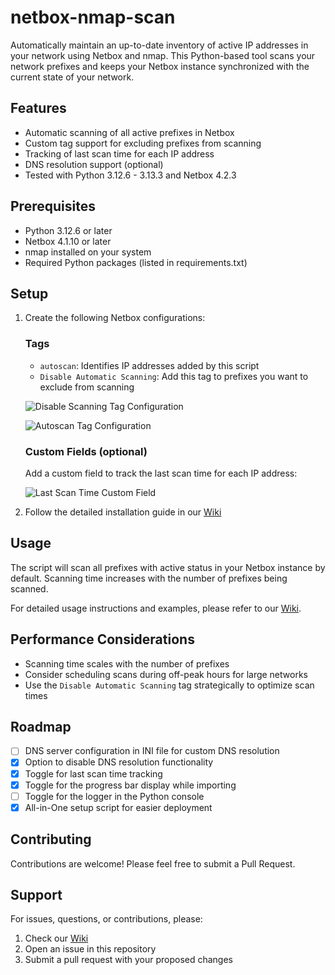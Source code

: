 # netbox-nmap-scan

Automatically maintain an up-to-date inventory of active IP addresses in your network using Netbox and nmap. This Python-based tool scans your network prefixes and keeps your Netbox instance synchronized with the current state of your network.

## Features

- Automatic scanning of all active prefixes in Netbox
- Custom tag support for excluding prefixes from scanning
- Tracking of last scan time for each IP address
- DNS resolution support (optional)
- Tested with Python 3.12.6 - 3.13.3 and Netbox 4.2.3

## Prerequisites

- Python 3.12.6 or later
- Netbox 4.1.10 or later
- nmap installed on your system
- Required Python packages (listed in requirements.txt)

## Setup

1. Create the following Netbox configurations:

   ### Tags
   - `autoscan`: Identifies IP addresses added by this script
   - `Disable Automatic Scanning`: Add this tag to prefixes you want to exclude from scanning
   
   ![Disable Scanning Tag Configuration](https://github.com/henrionlo/netbox-nmap-scan/assets/139378145/b7a223ae-3a55-42cb-8f28-87d282e103c8)
   
   ![Autoscan Tag Configuration](https://github.com/henrionlo/netbox-nmap-scan/assets/139378145/435cec58-1f92-42f2-b4eb-1448a4d22161)

   ### Custom Fields (optional)
   Add a custom field to track the last scan time for each IP address:
   
   ![Last Scan Time Custom Field](https://github.com/LoH-lu/netbox-nmap-scan/assets/139378145/c812ee55-71d0-4d8e-9b14-f337a5d867a5)

2. Follow the detailed installation guide in our [Wiki](https://github.com/henrionlo/netbox-nmap-scan/wiki)

## Usage

The script will scan all prefixes with active status in your Netbox instance by default. Scanning time increases with the number of prefixes being scanned.

For detailed usage instructions and examples, please refer to our [Wiki](https://github.com/henrionlo/netbox-nmap-scan/wiki).

## Performance Considerations

- Scanning time scales with the number of prefixes
- Consider scheduling scans during off-peak hours for large networks
- Use the `Disable Automatic Scanning` tag strategically to optimize scan times

## Roadmap

- [ ] DNS server configuration in INI file for custom DNS resolution
- [X] Option to disable DNS resolution functionality
- [X] Toggle for last scan time tracking
- [X] Toggle for the progress bar display while importing
- [ ] Toggle for the logger in the Python console
- [X] All-in-One setup script for easier deployment

## Contributing

Contributions are welcome! Please feel free to submit a Pull Request.

## Support

For issues, questions, or contributions, please:
1. Check our [Wiki](https://github.com/henrionlo/netbox-nmap-scan/wiki)
2. Open an issue in this repository
3. Submit a pull request with your proposed changes
